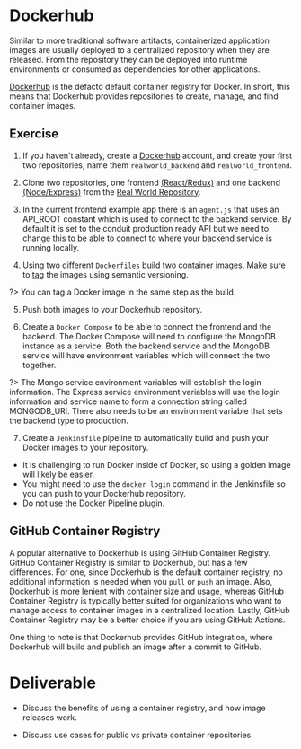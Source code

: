 # Dockerhub

Similar to more traditional software artifacts, containerized application images are usually deployed to a centralized repository when they are released. From the repository they can be deployed into runtime environments or consumed as dependencies for other applications. 

[Dockerhub](https://hub.docker.com/) is the defacto default container registry for Docker. In short, this means that Dockerhub provides repositories to create, manage, and find container images. 

## Exercise

1. If you haven't already, create a [Dockerhub](https://hub.docker.com/) account, and create your first two repositories, name them `realworld_backend` and `realworld_frontend`.

2. Clone two repositories, one frontend [(React/Redux)](https://github.com/gothinkster/react-redux-realworld-example-app) and one backend [(Node/Express)](https://github.com/gothinkster/node-express-realworld-example-app) from the [Real World Repository](https://github.com/gothinkster/react-redux-realworld-example-app). 

3. In the current frontend example app there is an `agent.js` that uses an API_ROOT constant which is used to connect to the backend service. By default it is set to the conduit production ready API but we need to change this to be able to connect to where your backend service is running locally.

4. Using two different `Dockerfiles` build two container images. Make sure to [tag](https://docs.docker.com/engine/reference/commandline/tag/) the images using semantic versioning.

?> You can tag a Docker image in the same step as the build.

5. Push both images to your Dockerhub repository.

6. Create a `Docker Compose` to be able to connect the frontend and the backend. The Docker Compose will need to configure the MongoDB instance as a service. Both the backend service and the MongoDB service will have environment variables which will connect the two together. 

?> The Mongo service environment variables will establish the login information. The Express service environment variables will use the login information and service name to form a connection string called MONGODB_URI. There also needs to be an environment variable that sets the backend type to production.

7. Create a `Jenkinsfile` pipeline to automatically build and push your Docker images to your repository.
  - It is challenging to run Docker inside of Docker, so using a golden image will likely be easier.
  - You might need to use the `docker login` command in the Jenkinsfile so you can push to your Dockerhub repository.
  - Do not use the Docker Pipeline plugin.

## GitHub Container Registry

A popular alternative to Dockerhub is using GitHub Container Registry. GitHub Container Registry is similar to Dockerhub, but has a few differences. For one, since Dockerhub is the default container registry, no additional information is needed when you `pull` or `push` an image. Also, Dockerhub is more lenient with container size and usage, whereas GitHub Container Registry is typically better suited for organizations who want to manage access to container images in a centralized location. Lastly, GitHub Container Registry may be a better choice if you are using GitHub Actions.

One thing to note is that Dockerhub provides GitHub integration, where Dockerhub will build and publish an image after a commit to GitHub.

# Deliverable

- Discuss the benefits of using a container registry, and how image releases work.

- Discuss use cases for public vs private container repositories.
